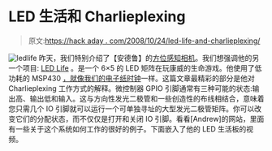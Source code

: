 # LED 生活和 Charlieplexing

> 原文:[https://hack aday . com/2008/10/24/led-life-and-charlieplexing/](https://hackaday.com/2008/10/24/led-life-and-charlieplexing/)

![](../Images/844369c81b8cb93eda6a1fddb028de4c.png "ledlife")
昨天，我们特别介绍了【安德鲁】的[方位感知相机](http://hackaday.com/2008/10/23/orientation-aware-camera/ "Orientation aware camera  - Hack a Day")。我们想强调他的另一个项目: [LED Life](http://ominoushum.com/life/ "LED Life") 。是一个 6×5 的 LED 矩阵在玩康威的生命游戏。他使用了低功耗的 MSP430 [，就像我们的电子纸时钟](http://hackaday.com/2008/10/14/how-to-make-an-e-paper-clock-and-hack-esquire-magazine/ "Make an e-paper clock from Esquire magazine  - Hack a Day")一样。这篇文章最精彩的部分是他对 Charlieplexing 工作方式的解释。微控制器 GPIO 引脚通常有三种可能的状态:输出高、输出低和输入。这与方向性发光二极管和一些创造性的布线相结合，意味着您只需几个 IO 引脚就可以运行一个可单独寻址的大型发光二极管矩阵。你可以改变它们的分配状态，而不仅仅是打开和关闭 IO 引脚。看看[Andrew]的网站，里面有一些关于这个系统如何工作的很好的例子。下面嵌入了他的 LED 生活板的视频。